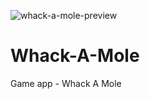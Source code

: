 ![whack-a-mole-preview](https://user-images.githubusercontent.com/46385323/92768183-7450f100-f3a0-11ea-82ec-3cdda9cff8d1.JPG)


# Whack-A-Mole

Game app - Whack A Mole
